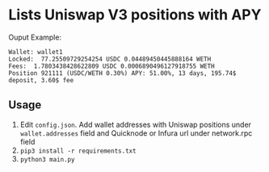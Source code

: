 
# Lists Uniswap V3 positions with APY

Ouput Example:

```
Wallet: wallet1
Locked:  77.25509729254254 USDC 0.04489450445888164 WETH
Fees:  1.7803438428622809 USDC 0.0006890496127918755 WETH
Position 921111 (USDC/WETH 0.30%) APY: 51.00%, 13 days, 195.74$ deposit, 3.60$ fee
```

## Usage

1. Edit `config.json`. Add wallet addresses with Uniswap positions under `wallet.addresses` field and Quicknode or Infura url under network.rpc field
2. `pip3 install -r requirements.txt`
3. `python3 main.py`